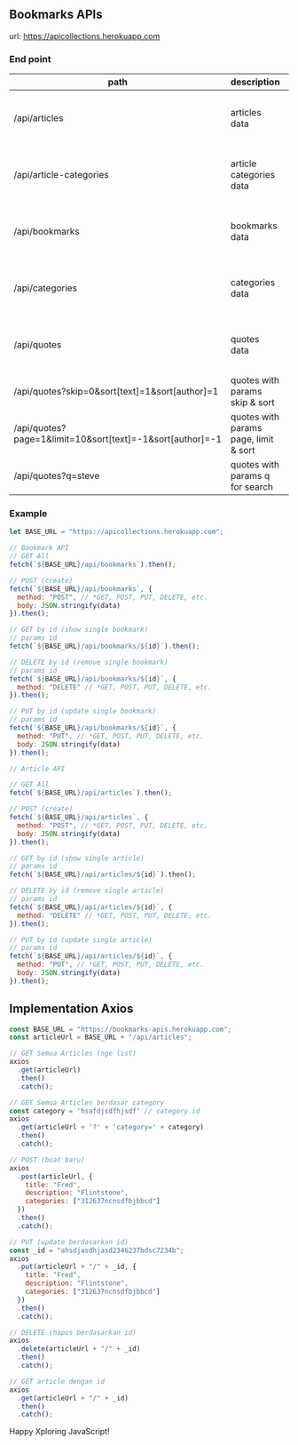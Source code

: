 ## Bookmarks APIs

url: https://apicollections.herokuapp.com

### End point

| path                    | description             | params | verbs                                   |
| ----------------------- | ----------------------- | ------ | --------------------------------------- |
| /api/articles           | articles data           | /:id   | `POST`, `PUT`, `GET`, `DELETE`, `PATCH` |
| /api/article-categories | article categories data | /:id   | `POST`, `PUT`, `GET`, `DELETE`, `PATCH` |
| /api/bookmarks          | bookmarks data          | /:id   | `POST`, `PUT`, `GET`, `DELETE`, `PATCH` |
| /api/categories         | categories data         | /:id   | `POST`, `PUT`, `GET`, `DELETE`, `PATCH` |
| /api/quotes         | quotes data         | /:id   | `POST`, `PUT`, `GET`, `DELETE`, `PATCH` |
| /api/quotes?skip=0&sort[text]=1&sort[author]=1        | quotes with params skip & sort         | multiple   | `GET` |
| /api/quotes?page=1&limit=10&sort[text]=-1&sort[author]=-1        | quotes with params page, limit & sort         | multiple   | `GET` |
| /api/quotes?q=steve        | quotes with params q for search         | multiple   | `GET` |

### Example

```javascript
let BASE_URL = "https://apicollections.herokuapp.com";

// Bookmark API
// GET All
fetch(`${BASE_URL}/api/bookmarks`).then();

// POST (create)
fetch(`${BASE_URL}/api/bookmarks`, {
  method: "POST", // *GET, POST, PUT, DELETE, etc.
  body: JSON.stringify(data)
}).then();

// GET by id (show single bookmark)
// params id
fetch(`${BASE_URL}/api/bookmarks/${id}`).then();

// DELETE by id (remove single bookmark)
// params id
fetch(`${BASE_URL}/api/bookmarks/${id}`, {
  method: "DELETE" // *GET, POST, PUT, DELETE, etc.
}).then();

// PUT by id (update single bookmark)
// params id
fetch(`${BASE_URL}/api/bookmarks/${id}`, {
  method: "PUT", // *GET, POST, PUT, DELETE, etc.
  body: JSON.stringify(data)
}).then();

// Article API

// GET All
fetch(`${BASE_URL}/api/articles`).then();

// POST (create)
fetch(`${BASE_URL}/api/articles`, {
  method: "POST", // *GET, POST, PUT, DELETE, etc.
  body: JSON.stringify(data)
}).then();

// GET by id (show single article)
// params id
fetch(`${BASE_URL}/api/articles/${id}`).then();

// DELETE by id (remove single article)
// params id
fetch(`${BASE_URL}/api/articles/${id}`, {
  method: "DELETE" // *GET, POST, PUT, DELETE, etc.
}).then();

// PUT by id (update single article)
// params id
fetch(`${BASE_URL}/api/articles/${id}`, {
  method: "PUT", // *GET, POST, PUT, DELETE, etc.
  body: JSON.stringify(data)
}).then();
```

## Implementation Axios

```javascript
const BASE_URL = "https://bookmarks-apis.herokuapp.com";
const articleUrl = BASE_URL + "/api/articles";

// GET Semua Articles (nge list)
axios
  .get(articleUrl)
  .then()
  .catch();

// GET Semua Articles berdasar category
const category = 'hsafdjsdfhjsdf' // category id
axios
  .get(articleUrl + '?' + 'category=' + category)
  .then()
  .catch();

// POST (buat baru)
axios
  .post(articleUrl, {
    title: "Fred",
    description: "Flintstone",
    categories: ["312637ncnsdfbjbbcd"]
  })
  .then()
  .catch();

// PUT (update berdasarkan id)
const _id = "ahsdjasdhjasd2346237bdsc7234b";
axios
  .put(articleUrl + "/" + _id, {
    title: "Fred",
    description: "Flintstone",
    categories: ["312637ncnsdfbjbbcd"]
  })
  .then()
  .catch();

// DELETE (hapus berdasarkan id)
axios
  .delete(articleUrl + "/" + _id)
  .then()
  .catch();

// GET article dengan id
axios
  .get(articleUrl + "/" + _id)
  .then()
  .catch();
```

Happy Xploring JavaScript!
